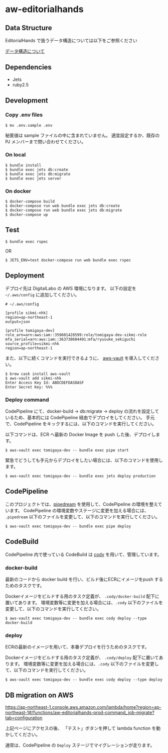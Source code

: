 # aw-editorialhands

## Data Structure

EditorialHands で扱うデータ構造については以下をご参照ください

[データ構造について](https://github.com/d7lab/aw-editorialhands/wiki/%E3%83%87%E3%83%BC%E3%82%BF%E6%A7%8B%E9%80%A0%E3%81%AB%E3%81%A4%E3%81%84%E3%81%A6)

## Dependencies

- Jets
- ruby2.5

## Development

### Copy .env files

```
$ mv .env.sample .env
```

秘匿値は sample ファイルの中に含まれていません。
適宜設定するか、既存の PJ メンバーまで問い合わせてください。

### On local

```
$ bundle install
$ bundle exec jets db:create
$ bundle exec jets db:migrate
$ bundle exec jets server
```

### On docker

```
$ docker-compose build
$ docker-compose run web bundle exec jets db:create
$ docker-compose run web bundle exec jets db:migrate
$ docker-compose up
```

## Test

```
$ bundle exec rspec
```

OR

```
$ JETS_ENV=test docker-compose run web bundle exec rspec
```

## Deployment

デプロイ先は DigitalLabo の AWS 環境になります。
以下の設定を `~/.aws/config` に追加してください。

```
# ~/.aws/config

[profile sikmi-nhk]
region=ap-northeast-1
output=json

[profile tomigaya-dev]
role_arn=arn:aws:iam::359601428599:role/tomigaya-dev-sikmi-role
mfa_serial=arn:aws:iam::363730604491:mfa/ryusuke_sekiguchi
source_profile=sikmi-nhk
region=ap-northeast-1
```

また、以下に続くコマンドを実行できるように、 [aws-vault](https://github.com/99designs/aws-vault) を導入してください。

```
$ brew cask install aws-vault
$ aws-vault add sikmi-nhk
Enter Access Key Id: ABDCDEFDASDASF
Enter Secret Key: %%%
```

### Deploy command

CodePipeline にて、docker-build -> db:migrate -> deploy の流れを設定しているため、基本的には CodePipeline 経由でデプロイをしてください。
手元で、CodePipeline をキックするには、以下のコマンドを実行してください。

以下コマンドは、ECR へ最新の Docker Image を push した後、デプロイします。

```
$ aws-vault exec tomigaya-dev -- bundle exec pipe start
```

緊急でどうしても手元からデプロイをしたい場合には、以下のコマンドを使用します。

```
$ aws-vault exec tomigaya-dev -- bundle exec jets deploy production
```

## CodePipeline

このプロジェクトでは、[pipedream](https://pipedream.run/) を使用して、CodePipeline の環境を整えています。
CodePipeline の環境変数やステージに変更を加える場合には、 `.pipedream` 以下のファイルを変更して、以下のコマンドを実行してください。

```
$ aws-vault exec tomigaya-dev -- bundle exec pipe deploy
```

## CodeBuild

CodePipeline 内で使っている CodeBuild は [cody](https://cody.run/) を用いて、管理しています。

### docker-build

最新のコードから docker build を行い、ビルド後にECRにイメージをpush するためのタスクです。

Dockerイメージをビルドする用のタスク定義が、 `.cody/docker-build` 配下に置いてあります。
環境変数等に変更を加える場合には、`.cody` 以下のファイルを変更して、以下のコマンドを実行してください。

```
$ aws-vault exec tomigaya-dev -- bundle exec cody deploy --type docker-build
```

### deploy

ECRの最新のイメージを用いて、本番デプロイを行うためのタスクです。

Dockerイメージをビルドする用のタスク定義が、 `.cody/deploy` 配下に置いてあります。
環境変数等に変更を加える場合には、`.cody` 以下のファイルを変更して、以下のコマンドを実行してください。

```
$ aws-vault exec tomigaya-dev -- bundle exec cody deploy --type deploy
```

## DB migration on AWS

https://ap-northeast-1.console.aws.amazon.com/lambda/home?region=ap-northeast-1#/functions/aw-editorialhands-prod-command_job-migrate?tab=configuration

上記ページにアクセスの後、 「テスト」ボタンを押して lambda function を動かしてください。

通常は、CodePipeline の `Deploy` ステージでマイグレーションが走ります。

